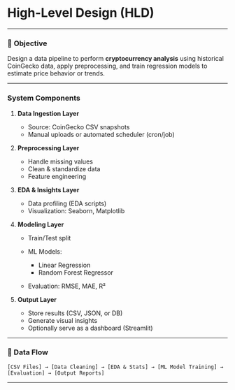 # High-Level Design (HLD)


---

### 🎯 **Objective**

Design a data pipeline to perform **cryptocurrency analysis** using historical CoinGecko data, apply preprocessing, and train regression models to estimate price behavior or trends.

---

###  **System Components**

1. **Data Ingestion Layer**

   * Source: CoinGecko CSV snapshots
   * Manual uploads or automated scheduler (cron/job)

2. **Preprocessing Layer**

   * Handle missing values
   * Clean & standardize data
   * Feature engineering

3. **EDA & Insights Layer**

   * Data profiling (EDA scripts)
   * Visualization: Seaborn, Matplotlib

4. **Modeling Layer**

   * Train/Test split
   * ML Models:

     * Linear Regression
     * Random Forest Regressor
   * Evaluation: RMSE, MAE, R²

5. **Output Layer**

   * Store results (CSV, JSON, or DB)
   * Generate visual insights
   * Optionally serve as a dashboard (Streamlit)

---

### 🔄 Data Flow

```plaintext
[CSV Files] → [Data Cleaning] → [EDA & Stats] → [ML Model Training] → [Evaluation] → [Output Reports]
```

---

